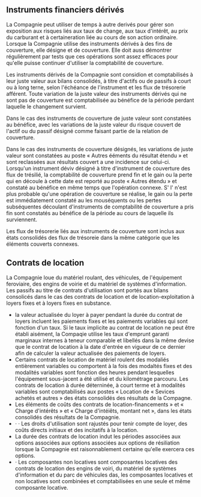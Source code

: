 ## Instruments financiers dérivés

La Compagnie peut utiliser de temps à autre derivés pour gérer son exposition aux risques liés aux taux de change, aux taux d'intérêt, au prix du carburant et à certaineration liée au cours de son action ordinaire. Lorsque la Compagnie utilise des instruments dérivés à des fins de couverture, elle désigne et de couverture. Elle doit auss démontrer régulièrement par tests que ces opérations sont assez efficaces pour qu'elle puisse continuer d'utiliser la comptabilité de couverture.

 Les instruments dérivés de la Compagnie sont considion et comptabilisés à leur juste valeur aux bilans consolidés, à titre d'actifs ou de passifs à court ou à long terne, selon l'échéance de l'instrument et les flux de trésorerie afférent. Toute variation de la juste valeur des instruments dérivés qui ne sont pas de couverture est comptabilisée au bénéfice de la période perdant laquelle le changement survient.

Dans le cas des instruments de couverture de juste valeur sont constatées au bénéfice, avec les variations de la juste valeur du risque couvert de l'actif ou du passif désigné comme faisant partie de la relation de couverture.

Dans le cas des instruments de couverture désignés, les variations de juste valeur sont constatées au poste « Autres ééments du résultat étendu » et sont reclassées aux résultats couvert a une incidence sur celui-ci. Lorsqu'un instrument déviv désigné à titre d'instrument de couverture des flux de trésilié, la comptabilité de couverture prend fin et le gain ou la perte qui en découle à cette date est reporté au poste « Autres étendu » et constaté au bénéfice en même temps que l'opération connexe. S' l' n'est plus probable qu'une opération de couverture se réalise, le gain ou la perte est immédiatement constaté au les mouséquents ou les pertes subséquentes découlant d'instruments de comptabilité de couverture a pris fin sont constatés au bénéfice de la période au cours de laquelle ils surviennent.

Les flux de trésorerie liés aux instruments de couverture sont inclus aux états consolidés des flux de trésoreie dans la même catégorie que les éléments couverts connexes.

## Contrats de location

La Compagnie loue du matériel roulant, des véhicules, de l'équipement feroviaire, des engins de voirie et du matériel de systèmes d'information. Les passifs au titre de contrats d'utilisation sont portés aux bilans consolicés dans le cas des contrats de location et de location-exploitation à loyers fixes et à loyers fixes en substance.

- la valeur actualisée du loyer à payer pendant la durée du contrat de loyers incluent les paiements fixes et les paiements variables qui sont fonction d'un taux. Si le taux implicite au contrat de location ne peut être établi aisément, la Compaqie utilise les taux d'emprunt garanti marginaux internes à teneur comparable et libellés dans la même devise que le contrat de location à la date d'entrée en vigueur de ce dernier afin de calculer la valeur actualisée des paiements de loyers.
- Certains contrats de location de matériel roulent des modaliés entièrement variables ou comportent à la fois des modaltés fixes et des modalités variables sont fonction des heures pendant lesquelles l'équipement sous-jacent a été utilisé et du kilométrage parcouru. Les contrats de location à durée déterninée, à court terme et à modalités variables sont comptabilisés aux postes « Location de « Sevices achetés et autres » des états consolidés des résultats de la Compagne.
- Les éléments de coûts des contrats de location-financements » et « Charge d'intérêts » et « Charge d'intéiêts, montant net », dans les états consolidés des résultats de la Compagnie.
- · · Les droits d'utilisation sont rajustés pour tenir compte de loyer, des coûts directs initiaux et des incitatifs à la location.
- La durée des contrats de location indut les périodes associées aux options associées aux options associées aux options de résiliation lorsque la Compagnie est raisonnablement certaine qu'elle exercera ces options.
- · Les composantes non locatives sont composantes locatives des contrats de location des engins de voiri, du matériel de systèmes d'information et du parc de véhicules das, les composantes locatives et non locatives sont combinées et comptabilisées en une seule et même composante locative.